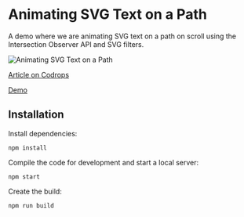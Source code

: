 # Animating SVG Text on a Path

A demo where we are animating SVG text on a path on scroll using the Intersection Observer API and SVG filters.

![Animating SVG Text on a Path](https://tympanus.net/codrops/wp-content/uploads/2020/02/TextPath_featured.jpg)

[Article on Codrops](https://tympanus.net/codrops/?p=47831)

[Demo](http://tympanus.net/Development/AnimateSVGTextPath/)


## Installation

Install dependencies:

```
npm install
```

Compile the code for development and start a local server:

```
npm start
```

Create the build:

```
npm run build
```






